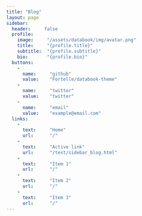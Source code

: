 ```yaml
---
title: "Blog"
layout: page
sidebar:
  header:     false
  profile:
    image:     "/assets/databook/img/avatar.png"
    title:     "{profile.title}"
    subtitle:  "{profile.subtitle}"
    bio:       "{profile.bio}"
  buttons:
    -
      name:     "github"
      value:    "Fortelle/databook-theme"
    -
      name:     "twitter"
      value:    "twitter"
    -
      name:     "email"
      value:    "example@email.com"
  links:
    -
      text:     "Home"
      url:      "/"
    -
      text:     "Active link"
      url:      "/test/sidebar_blog.html"
    -
      text:     "Item 1"
      url:      "/"
    -
      text:     "Item 2"
      url:      "/"
    -
      text:     "Item 3"
      url:      "/"
---
```

